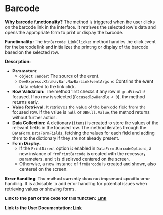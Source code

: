 # Barcode

**Why barcode functionality?** The method is triggered when the user clicks on the barcode link in the interface. It retrieves the selected row's data and opens the appropriate form to print or display the barcode.

**Functionality:** The `btnBarcode_LinkClicked` method handles the click event for the barcode link and initializes the printing or display of the barcode based on the selected row.

**Description:**

* **Parameters:**
  * `object sender`: The source of the event.
  * `DevExpress.XtraNavBar.NavBarLinkEventArgs e`: Contains the event data related to the link click.
* **Row Validation:** The method first checks if any row in `gridView1` is focused. If no row is selected (`FocusedRowHandle < 0`), the method returns early.
* **Value Retrieval:** It retrieves the value of the barcode field from the focused row. If the value is `null` or `DBNull.Value`, the method returns without further action.
* **Data Collection:** A dictionary (`items`) is created to store the values of the relevant fields in the focused row. The method iterates through the `DataForm.DataFormFields`, fetching the values for each field and adding them to the dictionary if they are not already present.
* **Form Display:**
  * If the `PrintDirect` option is enabled in `DataForm.BarcodeOptions`, a new instance of `frmPrintBarcode` is created with the necessary parameters, and it is displayed centered on the screen.
  * Otherwise, a new instance of `frmBarcode` is created and shown, also centered on the screen.

**Error Handling:** The method currently does not implement specific error handling. It is advisable to add error handling for potential issues when retrieving values or showing forms.

**Link to the part of the code for this function:** [**Link**](https://github.com/topfact-AG/topfact6/blob/5c8a6373963610c8dce47d6a3c69e3477f1a34f7/topfact.MyWork/topfact.MyWork/Forms/DataForms/frmDataForms.cs#L189)

**Link to the User Documentation:** [**Link**](https://services.topfact.de/wiki/pages/view?g=99da3d7b-ddec-429a-b75e-5bcddea2c627)
